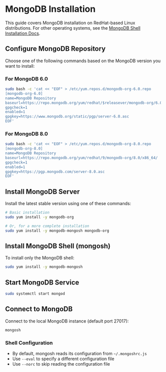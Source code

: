 # MongoDB Installation

This guide covers MongoDB installation on RedHat-based Linux distributions. For other operating systems, see the [MongoDB Shell Installation Docs](https://www.mongodb.com/docs/mongodb-shell/install/).

## Configure MongoDB Repository

Choose one of the following commands based on the MongoDB version you want to install:

### For MongoDB 6.0
```bash
sudo bash -c 'cat << "EOF" > /etc/yum.repos.d/mongodb-org-6.0.repo
[mongodb-org-6.0]
name=MongoDB Repository
baseurl=https://repo.mongodb.org/yum/redhat/$releasever/mongodb-org/6.0/$basearch/
gpgcheck=1
enabled=1
gpgkey=https://www.mongodb.org/static/pgp/server-6.0.asc
EOF'
```

### For MongoDB 8.0
```bash
sudo bash -c 'cat << "EOF" > /etc/yum.repos.d/mongodb-org-8.0.repo
[mongodb-org-8.0]
name=MongoDB Repository
baseurl=https://repo.mongodb.org/yum/redhat/9/mongodb-org/8.0/x86_64/
gpgcheck=1
enabled=1
gpgkey=https://pgp.mongodb.com/server-8.0.asc
EOF'
```

## Install MongoDB Server 

Install the latest stable version using one of these commands:

```bash
# Basic installation
sudo yum install -y mongodb-org

# Or, for a more complete installation
sudo yum install -y mongodb-mongosh mongodb-org
```

## Install MongoDB Shell (mongosh)

To install only the MongoDB shell:
```bash
sudo yum install -y mongodb-mongosh
```

## Start MongoDB Service
```bash
sudo systemctl start mongod
```

## Connect to MongoDB
Connect to the local MongoDB instance (default port 27017):
```bash
mongosh
```

### Shell Configuration
- By default, mongosh reads its configuration from `~/.mongoshrc.js`
- Use `--eval` to specify a different configuration file
- Use `--norc` to skip reading the configuration file
